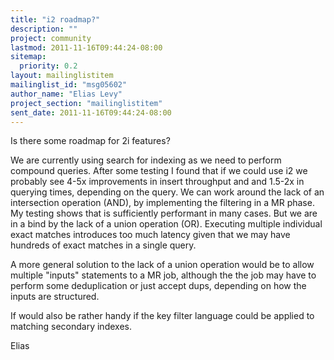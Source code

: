 ```yaml
---
title: "i2 roadmap?"
description: ""
project: community
lastmod: 2011-11-16T09:44:24-08:00
sitemap:
  priority: 0.2
layout: mailinglistitem
mailinglist_id: "msg05602"
author_name: "Elias Levy"
project_section: "mailinglistitem"
sent_date: 2011-11-16T09:44:24-08:00
---
```



Is there some roadmap for 2i features?

We are currently using search for indexing as we need to perform compound
queries. After some testing I found that if we could use i2 we probably
see 4-5x improvements in insert throughput and and 1.5-2x in querying
times, depending on the query. We can work around the lack of an
intersection operation (AND), by implementing the filtering in a MR phase.
 My testing shows that is sufficiently performant in many cases. But we
are in a bind by the lack of a union operation (OR). Executing multiple
individual exact matches introduces too much latency given that we may have
hundreds of exact matches in a single query.

A more general solution to the lack of a union operation would be to allow
multiple "inputs" statements to a MR job, although the the job may have to
perform some deduplication or just accept dups, depending on how the inputs
are structured.

If would also be rather handy if the key filter language could be applied
to matching secondary indexes.

Elias
